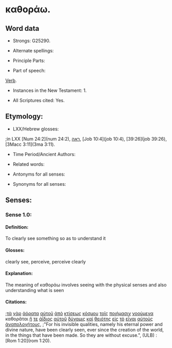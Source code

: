 # καθοράω.

<!-- Status: S3=Needs2ndReview -->
<!-- Lexica used for edits: BDAG, FFM, LN, A-S -->

## Word data

* Strongs: G25290.


* Alternate spellings:

* Principle Parts: 

* Part of speech: 

[Verb](http://ugg.readthedocs.io/en/latest/verb.html).

* Instances in the New Testament: 1.

* All Scriptures cited: Yes.

## Etymology: 

* LXX/Hebrew glosses: 

;in LXX [Num 24:2](num 24:2), [ראה](//en-uhal/H7200), [Job 10:4](job 10:4), [39:26](job 39:26), [3Macc 3:11](3ma 3:11).

* Time Period/Ancient Authors: 

* Related words: 

* Antonyms for all senses:

* Synonyms for all senses: 

## Senses:

### Sense 1.0:

#### Definition: 

To clearly see something so as to understand it

#### Glosses:

clearly see, perceive, perceive clearly 

#### Explanation:

The meaning of καθοράω involves seeing with the physical senses and also understanding what is seen

#### Citations:

;[τὰ](../G35880/01.md) [γὰρ](../G10630/01.md) [ἀόρατα](../G05170/01.md) [αὐτοῦ](../G08460/01.md) [ἀπὸ](../G05750/01.md) [κτίσεως](../G29370/01.md) [κόσμου](../G28890/01.md) [τοῖς](../G35880/01.md) [ποιήμασιν](../G41610/01.md) [νοούμενα](../G35390/01.md) καθορᾶται [ἥ](../G35880/01.md) [τε](../G50370/01.md) [ἀΐδιος](../G01260/01.md) [αὐτοῦ](../G08460/01.md) [δύναμις](../G14110/01.md) [καὶ](../G25320/01.md) [θειότης](../G23050/01.md) [εἰς](../G15190/01.md) [τὸ](../G35880/01.md) [εἶναι](../G99999/01.md) [αὐτοὺς](../G08460/01.md) [ἀναπολογήτους](../G03790/01.md), 
;"For his invisible qualities, namely his eternal power and divine nature, have been clearly seen, ever since the creation of the world, in the things that have been made. So they are without excuse.",  (ULB)
:[Rom 1:20](rom 1:20).
